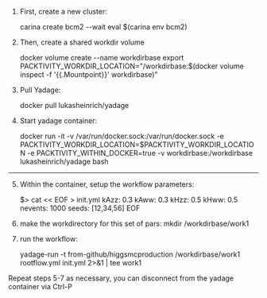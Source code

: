 1) First, create a new cluster:

    carina create  bcm2 --wait
    eval $(carina env bcm2)

2) Then, create a shared workdir volume

    docker volume create --name workdirbase
    export PACKTIVITY_WORKDIR_LOCATION="/workdirbase:$(docker volume inspect -f '{{.Mountpoint}}' workdirbase)"

3) Pull Yadage:
 
     docker pull lukasheinrich/yadage

4) Start yadage container:
 
    docker run -it -v /var/run/docker.sock:/var/run/docker.sock -e PACKTIVITY_WORKDIR_LOCATION=$PACKTIVITY_WORKDIR_LOCATION -e PACKTIVITY_WITHIN_DOCKER=true -v workdirbase:/workdirbase lukasheinrich/yadage bash

-----

5) Within the container, setup the workflow parameters:

    $> cat << EOF > init.yml
    kAzz: 0.3
    kAww: 0.3
    kHzz: 0.5
    kHww: 0.5
    nevents: 1000
    seeds: [12,34,56]
    EOF

6) make the workdirectory for this set of pars:
     mkdir /workdirbase/work1

7) run the workflow:

    yadage-run -t from-github/higgsmcproduction /workdirbase/work1 rootflow.yml init.yml 2>&1 | tee work1
   
Repeat steps 5-7 as necessary, you can disconnect from the yadage container via Ctrl-P 
